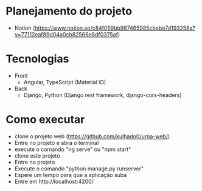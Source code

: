 # Planejamento do projeto
- Notion (https://www.notion.so/c84f059bb987465985cbebe7d193258a?v=77112eaf89d04a0cb82566e8df0375af)
# Tecnologias
- Front
     - Angular, TypeScript (Material IO)
- Back
     - Django, Python (Django rest framework, django-cors-headers)
# Como executar
- clone o projeto web (https://github.com/kulhado0/urna-web/)
- Entre no projeto e abra o terminal
- execute o comando "ng serve" ou "npm start"
- clone este projeto
- Entre no projeto 
- Execute o comando "python manage.py runserver"
- Espere um tempo para que a aplicação suba
- Entre em http://localhost:4200/
